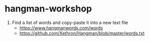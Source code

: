 # hangman-workshop

1. Find a list of words and copy-paste it into a new text file
    - https://www.hangmanwords.com/words
    - https://github.com/Xethron/Hangman/blob/master/words.txt